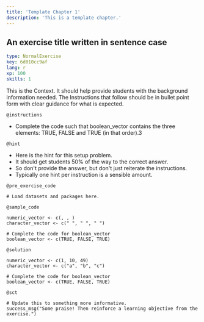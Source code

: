 ```yaml
---
title: 'Template Chapter 1'
description: 'This is a template chapter.'
---
```


## An exercise title written in sentence case

```yaml
type: NormalExercise
key: 6d010cc9af
lang: r
xp: 100
skills: 1
```

This is the Context. It should help provide students with the background information needed.
The Instructions that follow should be in bullet point form with clear guidance for what is expected.

`@instructions`
- Complete the code such that boolean_vector contains the three elements: TRUE, FALSE and TRUE (in that order).3

`@hint`
- Here is the hint for this setup problem. 
- It should get students 50% of the way to the correct answer.
- So don't provide the answer, but don't just reiterate the instructions.
- Typically one hint per instruction is a sensible amount.

`@pre_exercise_code`
```{r}
# Load datasets and packages here.
```

`@sample_code`
```{r}
numeric_vector <- c(, , )
character_vector <- c(" ", " ", " ")

# Complete the code for boolean_vector
boolean_vector <- c(TRUE, FALSE, TRUE)
```

`@solution`
```{r}
numeric_vector <- c(1, 10, 49)
character_vector <- c("a", "b", "c")

# Complete the code for boolean_vector
boolean_vector <- c(TRUE, FALSE, TRUE)
```

`@sct`
```{r}
# Update this to something more informative.
success_msg("Some praise! Then reinforce a learning objective from the exercise.")
```
